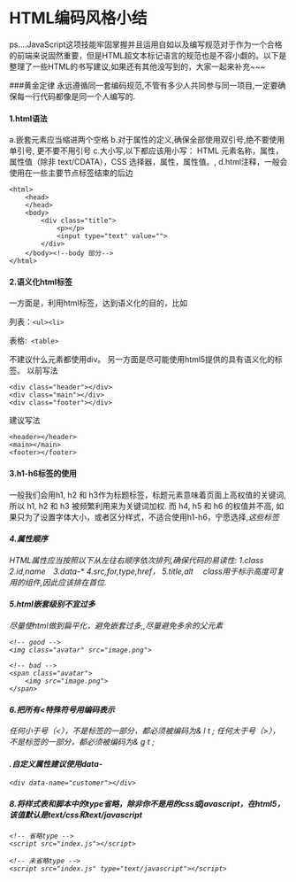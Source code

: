 # HTML编码风格小结

ps....JavaScript这项技能牢固掌握并且运用自如以及编写规范对于作为一个合格的前端来说固然重要，但是HTML超文本标记语言的规范也是不容小觑的。以下是整理了一些HTML的书写建议,如果还有其他没写到的，大家一起来补充~~~

###黄金定律
永远遵循同一套编码规范,不管有多少人共同参与同一项目,一定要确保每一行代码都像是同一个人编写的.

#### 1.html语法
a.嵌套元素应当缩进两个空格
b.对于属性的定义,确保全部使用双引号,绝不要使用单引号, 更不要不用引号
c.大小写,以下都应该用小写：
HTML 元素名称，属性，属性值（除非 text/CDATA），CSS 选择器，属性，属性值。,
d.html注释，一般会使用在一些主要节点标签结束的后边

```
<html>  
    <head>  
    </head>      
    <body>
    	<div class="title">
    		<p></p>
    		<input type="text" value="">
    	</div>
    </body><!--body 部分-->  
</html>  
```


#### 2.语义化html标签

一方面是，利用html标签，达到语义化的目的，比如

列表：```<ul><li> ```

表格:``` <table>```

不建议什么元素都使用div。
另一方面是尽可能使用html5提供的具有语义化的标签。
以前写法

```
<div class="header"></div>
<div class="main"></div>
<div class="footer"></div>
```

建议写法
```
<header></header>
<main></main>
<footer></footer>
```
#### 3.h1-h6标签的使用

一般我们会用h1, h2 和 h3作为标题标签，标题元素意味着页面上高权值的关键词, 所以 h1, h2 和 h3 被频繁利用来为关键词加权. 而 h4, h5 和 h6 的权值并不高, 如果只为了设置字体大小，或者区分样式，不适合使用h1-h6，宁愿选择<span>,<em>这些标签

#### 4.属性顺序
HTML属性应当按照以下从左往右顺序依次排列,确保代码的易读性:
1.class   2.id,name　3.data-*   4.src,for,type,href， 5.title,alt　
class用于标示高度可复用的组件,因此应该排在首位.

#### 5.html嵌套级别不宜过多
尽量使html做到扁平化，避免嵌套过多,,尽量避免多余的父元素
```
<!-- good -->
<img class="avatar" src="image.png">

<!-- bad -->
<span class="avatar">
    <img src="image.png">
</span>
```
#### 6.把所有<特殊符号用编码表示 
任何小于号（<），不是标签的一部分，都必须被编码为& l t ; 
任何大于号（>），不是标签的一部分，都必须被编码为& g t ; 

#### .自定义属性建议使用data-
```
<div data-name="customer"></div>
```
#### 8.将样式表和脚本中的type省略，除非你不是用的css或javascript，在html5，该值默认是text/css和text/javascript
```
<!-- 省略type -->
<script src="index.js"></script>

<!-- 未省略type -->
<script src="index.js" type="text/javascript"></script> 
```
